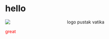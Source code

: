 <html>
  <body>
    <h1>hello</h1>
    <center><img src="https://api.freelogodesign.org/files/2b8c83ab24d74933be6820ca8077a766/thumb/logo_200x200.png?v=0" alt="logo pustak vatika" style= "display: block; margin-left: auto; margin-right: auto;"/>
    </center>
      <p id="hello" style="color: red;">great</p>
    
  </body>
    </html>
